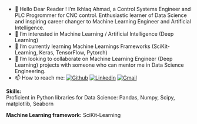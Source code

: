 - 👋 Hello Dear Reader !  I’m Ikhlaq Ahmad, a Control Systems Engineer and PLC Progrommer for CNC control. Enthusiastic learner of Data Science and inspiring career changer to Machine Learning Engineer  and Artificial Intelligence.
- 👀 I’m interested in Machine Learning / Artificial Intelligence (Deep Learning)
- 🌱 I’m currently learning Machine Learnings Frameworks (SciKit-Learning, Keras, TensorFlow, Pytorch)
- 💞️ I’m looking to collaborate on Machine Learning Engineer (Deep Learning) projects with someone who can mentor me in Data Science Engineering.  
- 📫 How to reach me:
[![Github](https://img.shields.io/badge/-Github-000?style=flat&logo=Github&logoColor=white)](https://github.com/Der-Numeriker/)
[![Linkedin](https://img.shields.io/badge/-LinkedIn-blue?style=flat&logo=Linkedin&logoColor=white)](https://www.linkedin.com/in/ikhlaq-ahmad/)
[![Gmail](https://img.shields.io/badge/-Gmail-c14438?style=flat&logo=Gmail&logoColor=white)](mailto:ikhlaq.ahmad@gmail.com)

**Skills:**  
Proficient in Python libraries for Data Science:  Pandas, Numpy, Scipy, matplotlib,  Seaborn

**Machine Learning framework:**  SciKit-Learning
